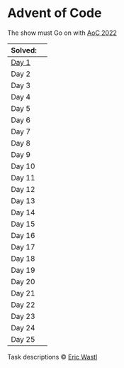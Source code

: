 # Advent of Code

The show must Go on with [AoC 2022](https://adventofcode.com/2022/)

| Solved:        |               |
|:-------------- |:------------- |
| [Day 1](day01) |               |
| Day 2          |               |
| Day 3          |               |
| Day 4          |               |
| Day 5          |               |
| Day 6          |               |
| Day 7          |               |
| Day 8          |               |
| Day 9          |               |
| Day 10         |               |
| Day 11         |               |
| Day 12         |               |
| Day 13         |               |
| Day 14         |               |
| Day 15         |               |
| Day 16         |               |
| Day 17         |               |
| Day 18         |               |
| Day 19         |               |
| Day 20         |               |
| Day 21         |               |
| Day 22         |               |
| Day 23         |               |
| Day 24         |               |
| Day 25         |               |

Task descriptions © [Eric Wastl](https://github.com/topaz)
